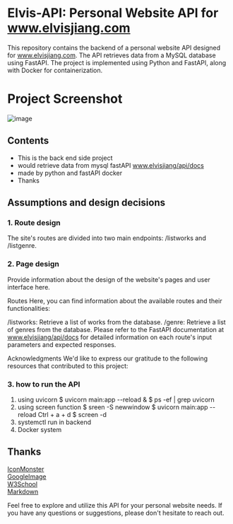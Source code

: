 # Elvis-API: Personal Website API for www.elvisjiang.com
This repository contains the backend of a personal website API designed for www.elvisjiang.com. The API retrieves data from a MySQL database using FastAPI. The project is implemented using Python and FastAPI, along with Docker for containerization.

# Project Screenshot
![image](https://github.com/jiangc7/Elvis-API/assets/118397495/6ad7b3ef-c111-40a0-91e6-b9a025bf71ed)

## Contents  

- This is the back end side project
- would retrieve data from mysql  fastAPI www.elvisjiang/api/docs
- made by python and fastAPI docker
- Thanks




## Assumptions and design decisions

### 1. Route design


The site's routes are divided into two main endpoints: /listworks and /listgenre.


### 2. Page design

Provide information about the design of the website's pages and user interface here.

Routes
Here, you can find information about the available routes and their functionalities:

/listworks: Retrieve a list of works from the database.
/genre: Retrieve a list of genres from the database.
Please refer to the FastAPI documentation at www.elvisjiang/api/docs for detailed information on each route's input parameters and expected responses.

Acknowledgments
We'd like to express our gratitude to the following resources that contributed to this project:

### 3. how to run the API
1. using uvicorn
   $ uvicorn main:app --reload &
   $ ps -ef | grep uvicorn
2. using screen function
   $ sreen -S newwindow
   $ uvicorn main:app --reload
   Ctrl + a + d
   $ screen -d
3. systemctl run in backend
4. Docker system
   


## Thanks

[IconMonster](https://getbootstrap.com/)  
[GoogleImage](https://www.google.com/imghp)  
[W3School](https://www.w3schools.com/)  
[Markdown](https://markdown.com.cn/)  


Feel free to explore and utilize this API for your personal website needs. If you have any questions or suggestions, please don't hesitate to reach out.
